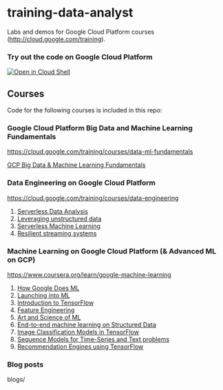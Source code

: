 # training-data-analyst 

Labs and demos for Google Cloud Platform courses (http://cloud.google.com/training).

### Try out the code on Google Cloud Platform
[![Open in Cloud Shell](http://gstatic.com/cloudssh/images/open-btn.png)](https://console.cloud.google.com/cloudshell/open/?git_repo=https://github.com/GoogleCloudPlatform/training-data-analyst.git)

## Courses

Code for the following courses is included in this repo:

### Google Cloud Platform Big Data and Machine Learning Fundamentals

https://cloud.google.com/training/courses/data-ml-fundamentals

[GCP Big Data & Machine Learning Fundamentals](CPB100)


### Data Engineering on Google Cloud Platform
  
https://cloud.google.com/training/courses/data-engineering

1. [Serverless Data Analysis](courses/data_analysis)
2. [Leveraging unstructured data](courses/unstructured)
3. [Serverless Machine Learning](courses/machine_learning)
4. [Resilient streaming systems](courses/streaming)

### Machine Learning on Google Cloud Platform (& Advanced ML on GCP)

https://www.coursera.org/learn/google-machine-learning

1. [How Google Does ML](courses/machine_learning/deepdive/01_googleml)
2. [Launching into ML](courses/machine_learning/deepdive/02_generalization)
2. [Introduction to TensorFlow](courses/machine_learning/deepdive/03_tensorflow)
2. [Feature Engineering](courses/machine_learning/deepdive/04_features)
2. [Art and Science of ML](courses/machine_learning/deepdive/05_artandscience)
2. [End-to-end machine learning on Structured Data](courses/machine_learning/deepdive/07_structured)
2. [Image Classification Models in TensorFlow](courses/machine_learning/deepdive/08_image)
2. [Sequence Models for Time-Series and Text problems](courses/machine_learning/deepdive/09_sequence)
2. [Recommendation Engines using TensorFlow](courses/machine_learning/deepdive/10_recommend)



### Blog posts

blogs/
